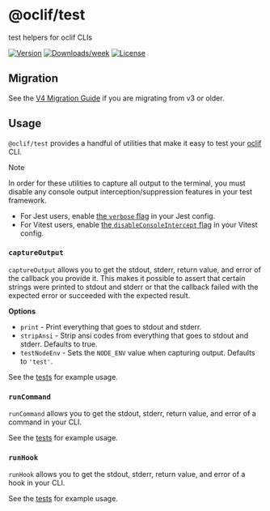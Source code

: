 # @oclif/test

test helpers for oclif CLIs

[![Version](https://img.shields.io/npm/v/@oclif/test.svg)](https://npmjs.org/package/@oclif/test)
[![Downloads/week](https://img.shields.io/npm/dw/@oclif/test.svg)](https://npmjs.org/package/@oclif/test)
[![License](https://img.shields.io/npm/l/@oclif/test.svg)](https://github.com/oclif/test/blob/main/package.json)

## Migration

See the [V4 Migration Guide](./MIGRATION.md) if you are migrating from v3 or older.

## Usage

`@oclif/test` provides a handful of utilities that make it easy to test your [oclif](https://oclif.io) CLI.

> [!NOTE]
> In order for these utilities to capture all output to the terminal, you must disable any console output interception/suppression features in your test framework.
>
> - For Jest users, enable [the `verbose` flag](https://jestjs.io/docs/configuration#verbose-boolean) in your Jest config.
> - For Vitest users, enable [the `disableConsoleIntercept` flag](https://vitest.dev/guide/cli.html#disableconsoleintercept) in your Vitest config.

### `captureOutput`

`captureOutput` allows you to get the stdout, stderr, return value, and error of the callback you provide it. This makes it possible to assert that certain strings were printed to stdout and stderr or that the callback failed with the expected error or succeeded with the expected result.

**Options**

- `print` - Print everything that goes to stdout and stderr.
- `stripAnsi` - Strip ansi codes from everything that goes to stdout and stderr. Defaults to true.
- `testNodeEnv` - Sets the `NODE_ENV` value when capturing output. Defaults to `'test'`.

See the [tests](./test/capture-output.test.ts) for example usage.

### `runCommand`

`runCommand` allows you to get the stdout, stderr, return value, and error of a command in your CLI.

See the [tests](./test/run-command.test.ts) for example usage.

### `runHook`

`runHook` allows you to get the stdout, stderr, return value, and error of a hook in your CLI.

See the [tests](./test/run-hook.test.ts) for example usage.
